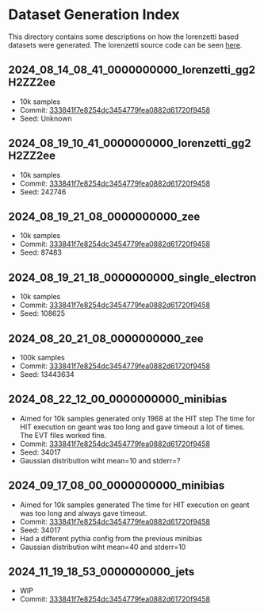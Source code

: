 # Dataset Generation Index

This directory contains some descriptions on how the lorenzetti based datasets were generated.
The lorenzetti source code can be seen [here](https://github.com/lorenzetti-hep/lorenzetti).

## 2024_08_14_08_41_0000000000_lorenzetti_gg2H2ZZ2ee
- 10k samples
- Commit: [333841f7e8254dc3454779fea0882d61720f9458](https://github.com/lorenzetti-hep/lorenzetti/commit/333841f7e8254dc3454779fea0882d61720f9458)
- Seed: Unknown

## 2024_08_19_10_41_0000000000_lorenzetti_gg2H2ZZ2ee
- 10k samples
- Commit: [333841f7e8254dc3454779fea0882d61720f9458](https://github.com/lorenzetti-hep/lorenzetti/commit/333841f7e8254dc3454779fea0882d61720f9458)
- Seed: 242746

## 2024_08_19_21_08_0000000000_zee
- 10k samples
- Commit: [333841f7e8254dc3454779fea0882d61720f9458](https://github.com/lorenzetti-hep/lorenzetti/commit/333841f7e8254dc3454779fea0882d61720f9458)
- Seed: 87483

## 2024_08_19_21_18_0000000000_single_electron
- 10k samples
- Commit: [333841f7e8254dc3454779fea0882d61720f9458](https://github.com/lorenzetti-hep/lorenzetti/commit/333841f7e8254dc3454779fea0882d61720f9458)
- Seed: 108625

## 2024_08_20_21_08_0000000000_zee
- 100k samples
- Commit: [333841f7e8254dc3454779fea0882d61720f9458](https://github.com/lorenzetti-hep/lorenzetti/commit/333841f7e8254dc3454779fea0882d61720f9458)
- Seed: 13443634

## 2024_08_22_12_00_0000000000_minibias
- Aimed for 10k samples generated only 1968 at the HIT step
The time for HIT execution on geant was too long and gave timeout a lot of times. The EVT files worked fine.
- Commit: [333841f7e8254dc3454779fea0882d61720f9458](https://github.com/lorenzetti-hep/lorenzetti/commit/333841f7e8254dc3454779fea0882d61720f9458)
- Seed: 34017
- Gaussian distribution wiht mean=10 and stderr=?

## 2024_09_17_08_00_0000000000_minibias
- Aimed for 10k samples generated
The time for HIT execution on geant was too long and always gave timeout.
- Commit: [333841f7e8254dc3454779fea0882d61720f9458](https://github.com/lorenzetti-hep/lorenzetti/commit/333841f7e8254dc3454779fea0882d61720f9458)
- Seed: 34017
- Had a different pythia config from the previous minibias
- Gaussian distribution wiht mean=40 and stderr=10

## 2024_11_19_18_53_0000000000_jets
- WIP
- Commit: [333841f7e8254dc3454779fea0882d61720f9458](https://github.com/lorenzetti-hep/lorenzetti/commit/333841f7e8254dc3454779fea0882d61720f9458)